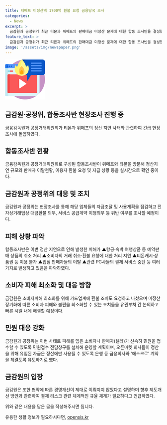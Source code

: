 ```yaml
---
title: 티메프 미정산액 1700억 환불 요청 금융당국 조사
categories:
  - News
excerpt: >
  금감원과 공정위가 최근 티몬과 위메프의 판매대금 미정산 문제에 대한 합동 조사반을 결성했다. 이에 따라 금감원은 주재로 브리핑을 열고, 정산액 규모와 관련된 현장조사를 통해 소비자 피해 최소화 및 불편 최소화를 위한 대책을 논의하고 있다. 해당 사태로 인해 예약판매 상품의 취소 처리, 거래 취소 및 환불처리 지연, 상품권 이용 불가 등의 피해가 발생했으며, 이에 대한 현장조사 및 관련 대책에 대한 브리핑이 이뤄졌다. 이어서 민원접수 전담창구를 설치하고, PG사와 협조하여 소비자 피해를 최소화하기 위한 조치를 취할 예정이다.
feature_text: >
  금감원과 공정위가 최근 티몬과 위메프의 판매대금 미정산 문제에 대한 합동 조사반을 결성했다. 이에 따라 금감원은 주재로 브리핑을 열고, 정산액 규모와 관련된 현장조사를 통해 소비자 피해 최소화 및 불편 최소화를 위한 대책을 논의하고 있다. 해당 사태로 인해 예약판매 상품의 취소 처리, 거래 취소 및 환불처리 지연, 상품권 이용 불가 등의 피해가 발생했으며, 이에 대한 현장조사 및 관련 대책에 대한 브리핑이 이뤄졌다. 이어서 민원접수 전담창구를 설치하고, PG사와 협조하여 소비자 피해를 최소화하기 위한 조치를 취할 예정이다.
image: '/assets/img/newspaper.png'
---
```


<p><img src="/assets/img/news.png" alt="rentncar 속보" /></p>

<h2 data-ke-size="size26">금감원·공정위, 합동조사반 현장조사 진행 중</h2>

<p data-ke-size="size16">금융감독원과 공정거래위원회가 티몬과 위메프의 정산 지연 사태와 관련하여 긴급 현장조사에 돌입하였다.</p>

<h2 data-ke-size="size24">합동조사반 현황</h2>

<p data-ke-size="size16">금융감독원과 공정거래위원회로 구성된 합동조사반이 위메프와 티몬을 방문해 정산지연 규모와 판매자 이탈현황, 이용자 환불 요청 및 지급 상황 등을 실시간으로 확인 중이다.</p>

<h2 data-ke-size="size24">금감원과 공정위의 대응 및 조치</h2>

<p data-ke-size="size16">금감원과 공정위는 현장조사를 통해 해당 업체들의 자금조달 및 사용계획을 점검하고 전자상거래법상 대금환불 의무, 서비스 공급계약 이행의무 등 위반 여부를 조사할 예정이다.</p>

<h2 data-ke-size="size24">피해 상황 파악</h2>

<p data-ke-size="size16">합동조사반은 이번 정산 지연으로 인해 발생한 피해가 ▲항공·숙박·여행상품 등 예약판매 상품의 취소 처리 ▲소비자의 거래 취소·환불 요청에 대한 처리 지연 ▲티몬캐시·상품권 등 이용 불가 ▲입점 판매자들의 이탈 ▲관련 PG사들의 결제 서비스 중단 등 여러 가지로 발생하고 있음을 파악하였다.</p>

<h2 data-ke-size="size24">소비자 피해 최소화 및 대응 방향</h2>

<p data-ke-size="size16">금감원은 소비자피해 최소화를 위해 카드업계에 환불 조치도 요청하고 나섰으며 미정산 장기화에 따른 소비자 피해와 불편을 최소화할 수 있는 조치들을 유관부처 간 논의하고 빠른 시일 내에 해결할 예정이다.</p>

<h2 data-ke-size="size24">민원 대응 강화</h2>

<p data-ke-size="size16">금감원과 공정위는 이번 사태로 피해를 입은 소비자나 판매자(셀러)가 신속히 민원을 접수할 수 있도록 민원접수 전담창구를 설치해 운영할 계획이며, 오픈마켓 회사들이 정산을 위해 유입된 자금은 정산에만 사용될 수 있도록 은행 등 금융회사와 '에스크로' 계약을 체결토록 유도하기로 했다.</p>

<h2 data-ke-size="size24">금감원의 입장</h2>

<p data-ke-size="size16">금감원은 또한 협약에 따른 경영개선이 제대로 이뤄지지 않았다고 설명하며 향후 제도개선 방안과 관련하여 결제 리스크 관련 체계적인 규율 체계가 필요하다고 언급하였다.</p>

<p>위와 같은 내용을 담은 글을 작성해주시면 됩니다.</p>
유용한 생활 정보가 필요하시다면, <a href="https://opensis.kr" rel="dofollow">opensis.kr</a>


